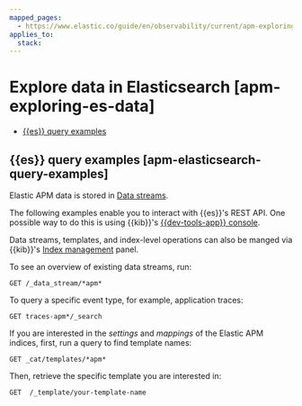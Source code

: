 ```yaml
---
mapped_pages:
  - https://www.elastic.co/guide/en/observability/current/apm-exploring-es-data.html
applies_to:
  stack:
---
```


# Explore data in Elasticsearch [apm-exploring-es-data]

* [{{es}} query examples](#apm-elasticsearch-query-examples)

## {{es}} query examples [apm-elasticsearch-query-examples]

Elastic APM data is stored in [Data streams](data-streams.md).

The following examples enable you to interact with {{es}}'s REST API. One possible way to do this is using {{kib}}'s [{{dev-tools-app}} console](/explore-analyze/query-filter/tools/console.md).

Data streams, templates, and index-level operations can also be manged via {{kib}}'s [Index management](https://www.elastic.co/guide/en/elasticsearch/reference/current/index-mgmt.html) panel.

To see an overview of existing data streams, run:

```console
GET /_data_stream/*apm*
```

To query a specific event type, for example, application traces:

```console
GET traces-apm*/_search
```

If you are interested in the *settings* and *mappings* of the Elastic APM indices, first, run a query to find template names:

```console
GET _cat/templates/*apm*
```

Then, retrieve the specific template you are interested in:

```console
GET  /_template/your-template-name
```

